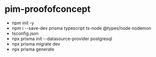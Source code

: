 # pim-proofofconcept

- npm init -y
- npm i --save-dev prisma typescript ts-node @types/node nodemon
- tsconfig.json
- npx prisma init --datasource-provider postgresql 
- npx prisma migrate dev 
- npx prisma generate

